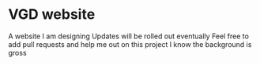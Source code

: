 # VGD website
A website I am designing 
Updates will be rolled out eventually 
Feel free to add pull requests and help me out on this project 
I know the background is gross
